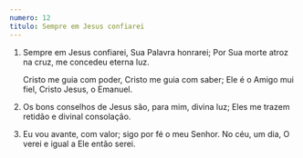 ```yaml
---
numero: 12
titulo: Sempre em Jesus confiarei
---
```

1. Sempre em Jesus confiarei, Sua Palavra honrarei;
   Por Sua morte atroz na cruz, me concedeu eterna luz.

   Cristo me guia com poder,
   Cristo me guia com saber;
   Ele é o Amigo mui fiel,
   Cristo Jesus, o Emanuel.

2. Os bons conselhos de Jesus são, para mim, divina luz;
   Eles me trazem retidão e divinal consolação.

3. Eu vou avante, com valor; sigo por fé o meu Senhor.
   No céu, um dia, O verei e igual a Ele então serei.
